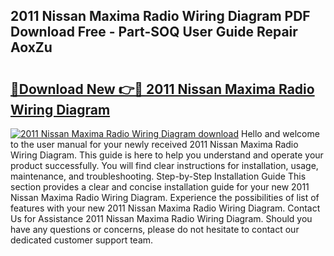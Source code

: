 ## 2011 Nissan Maxima Radio Wiring Diagram PDF Download Free - Part-SOQ User Guide Repair AoxZu

# <h2><a href="http://dftpfl.blite.top/?on=2011+Nissan+Maxima+Radio+Wiring+Diagram">🔗Download New 👉🔴 2011 Nissan Maxima Radio Wiring Diagram</a></h2>

[![2011 Nissan Maxima Radio Wiring Diagram download](https://i.imgur.com/lujVjoI.png)](http://dftpfl.blite.top/?on=2011+Nissan+Maxima+Radio+Wiring+Diagram)
Hello and welcome to the user manual for your newly received 2011 Nissan Maxima Radio Wiring Diagram. This guide is here to help you understand and operate your product successfully. You will find clear instructions for installation, usage, maintenance, and troubleshooting. Step-by-Step Installation Guide This section provides a clear and concise installation guide for your new 2011 Nissan Maxima Radio Wiring Diagram. Experience the possibilities of list of features with your new 2011 Nissan Maxima Radio Wiring Diagram. Contact Us for Assistance 2011 Nissan Maxima Radio Wiring Diagram. Should you have any questions or concerns, please do not hesitate to contact our dedicated customer support team.
